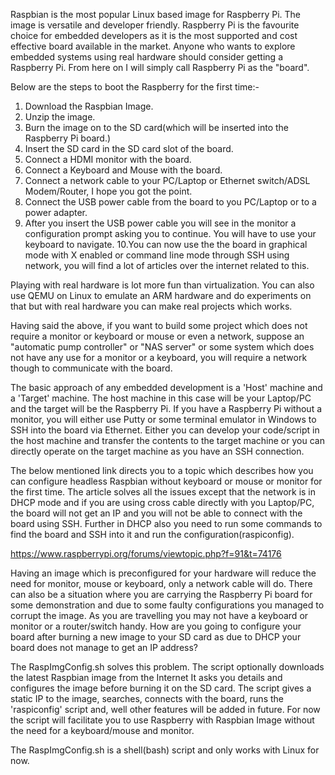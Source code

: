 Raspbian is the most popular Linux based image for Raspberry Pi. The image is versatile and developer friendly.
Raspberry Pi is the favourite choice for embedded developers as it is the most supported and 
cost effective board available in the market.
Anyone who wants to explore embedded systems using real hardware should consider getting a Raspberry Pi.
From here on I will simply call Raspberry Pi as the "board".

Below are the steps to boot the Raspberry for the first time:-
1. Download the Raspbian Image.
2. Unzip the image.
3. Burn the image on to the SD card(which will be inserted into the Raspberry Pi board.)
4. Insert the SD card in the SD card slot of the board.
5. Connect a HDMI monitor with the board.
6. Connect a Keyboard and Mouse with the board.
7. Connect a network cable to your PC/Laptop or Ethernet switch/ADSL Modem/Router, I hope you got the point. 
8. Connect the USB power cable from the board to you PC/Laptop or to a power adapter.
9. After you insert the USB power cable you will see in the monitor a configuration prompt
   asking you to continue. You will have to use your keyboard to navigate.
10.You can now use the the board in graphical mode with X enabled or command line mode
   through SSH using network, you will find a lot of articles over the internet related to this.
   
Playing with real hardware is lot more fun than virtualization. You can also use QEMU on Linux to 
emulate an ARM hardware and do experiments on that but with real hardware you can make real projects which
works.

Having said the above, if you want to build some project which does not require a monitor or keyboard or mouse
or even a network, suppose an "automatic pump controller" or "NAS server" or some system which does not have any
use for a monitor or a keyboard, you will require a network though to communicate with the board.

The basic approach of any embedded development is a 'Host' machine and a 'Target' machine. The host machine in
this case will be your Laptop/PC and the target will be the Raspberry Pi. If you have a Raspberry Pi without a 
monitor, you will either use Putty or some terminal emulator in Windows to SSH into the board via Ethernet.
Either you can develop your code/script in the host machine and transfer the contents to the target machine
or you can directly operate on the target machine as you have an SSH connection. 

The below mentioned link directs you to a topic which describes how you can configure headless Raspbian without
keyboard or mouse or monitor for the first time. The article solves all the issues except that the network is
in DHCP mode and if you are using cross cable directly with you Laptop/PC, the board will not get an IP and
you will not be able to connect with the board using SSH. Further in DHCP also you need to run some commands
to find the board and SSH into it and run the configuration(raspiconfig).

https://www.raspberrypi.org/forums/viewtopic.php?f=91&t=74176

Having an image which is preconfigured for your hardware will reduce the need for monitor, mouse or keyboard, 
only a network cable will do. There can also be a situation where you are carrying the Raspberry Pi board for
some demonstration and due to some faulty configurations you managed to corrupt the image. As you are travelling 
you may not have a keyboard or monitor or a router/switch handy. How are you going to configure your board after 
burning a new image to your SD card as due to DHCP your board does not manage to get an IP address?

The RaspImgConfig.sh solves this problem. The script optionally downloads the latest Raspbian image from the Internet 
It asks you details and configures the image before burning it on the SD card. The script gives a static IP 
to the image, searches, connects with the board, runs the 'raspiconfig' script and, well other features will be added 
in future. For now the script will facilitate you to use Raspberry with Raspbian Image without the need for a 
keyboard/mouse and monitor. 

The RaspImgConfig.sh is a shell(bash) script and only works with Linux for now. 


